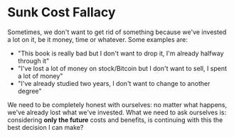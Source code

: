 # Sunk Cost Fallacy
Sometimes, we don't want to get rid of something because we've invested a lot on it, be it money, time or whatever. Some examples are:

- "This book is really bad but I don't want to drop it, I'm already halfway through it"
- "I've lost a lot of money on stock/Bitcoin but I don't want to sell, I spent a lot of money"
- "I've already studied two years, I don't want to change to another degree"

We need to be completely honest with ourselves: no matter what happens, we've already lost what we've invested. What we need to ask ourselves is: considering **only the future** costs and benefits, is continuing with this the best decision I can make?
